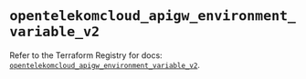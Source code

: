 # `opentelekomcloud_apigw_environment_variable_v2`

Refer to the Terraform Registry for docs: [`opentelekomcloud_apigw_environment_variable_v2`](https://registry.terraform.io/providers/opentelekomcloud/opentelekomcloud/1.36.27/docs/resources/apigw_environment_variable_v2).

